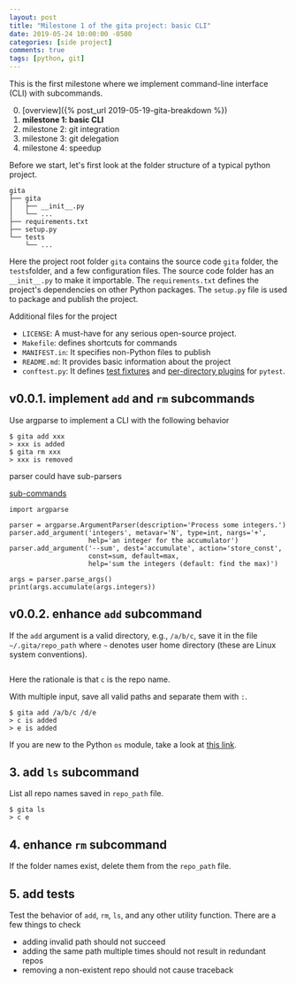 ```yaml
---
layout: post
title: "Milestone 1 of the gita project: basic CLI"
date: 2019-05-24 10:00:00 -0500
categories: [side project]
comments: true
tags: [python, git]
---
```


This is the first milestone where we implement command-line interface (CLI)
with subcommands.

0. [overview]({% post_url 2019-05-19-gita-breakdown %})
1. **milestone 1: basic CLI**
2. milestone 2: git integration
3. milestone 3: git delegation
4. milestone 4: speedup

Before we start, let's first look at the folder structure of a typical python
project.

```
gita
├── gita
│   ├── __init__.py
│   └── ...
├── requirements.txt
├── setup.py
└── tests
    └── ...
```

Here the project root folder `gita` contains the source code `gita` folder,
the `tests`folder, and a few configuration files.
The source code folder has an `__init__.py` to make it importable.
The `requirements.txt` defines the project's dependencies on other Python packages.
The `setup.py` file is used to package and publish the project.

Additional files for the project

- `LICENSE`: A must-have for any serious open-source project.
- `Makefile`: defines shortcuts for commands
- `MANIFEST.in`: It specifies non-Python files to publish
- `README.md`: It provides basic information about the project
- `conftest.py`: It defines [test fixtures](https://docs.pytest.org/en/latest/fixture.html#fixtures-a-prime-example-of-dependency-injection)
  and [per-directory plugins](https://docs.pytest.org/en/latest/writing_plugins.html#conftest-py-plugins)
  for `pytest`.

## v0.0.1. implement `add` and `rm` subcommands

Use argparse to implement a CLI with the following behavior

```
$ gita add xxx
> xxx is added
$ gita rm xxx
> xxx is removed
```

parser could have sub-parsers

[sub-commands](https://docs.python.org/3/library/argparse.html#sub-commands)

```
import argparse

parser = argparse.ArgumentParser(description='Process some integers.')
parser.add_argument('integers', metavar='N', type=int, nargs='+',
                    help='an integer for the accumulator')
parser.add_argument('--sum', dest='accumulate', action='store_const',
                    const=sum, default=max,
                    help='sum the integers (default: find the max)')

args = parser.parse_args()
print(args.accumulate(args.integers))
```
## v0.0.2. enhance `add` subcommand

If the `add` argument is a valid directory, e.g., `/a/b/c`,
save it in the file `~/.gita/repo_path` where `~` denotes user home directory
(these are Linux system conventions).

```
```

Here the rationale is that `c` is the repo name.

With multiple input, save all valid paths and separate them with `:`.

```
$ gita add /a/b/c /d/e
> c is added
> e is added
```

If you are new to the Python `os` module, take a look at [this link](https://automatetheboringstuff.com/chapter8/).

## 3. add `ls` subcommand

List all repo names saved in `repo_path` file.

```
$ gita ls
> c e
```

## 4. enhance `rm` subcommand

If the folder names exist, delete them from the `repo_path` file.

## 5. add tests

Test the behavior of `add`, `rm`, `ls`, and any other utility function.
There are a few things to check

- adding invalid path should not succeed
- adding the same path multiple times should not result in redundant repos
- removing a non-existent repo should not cause traceback


